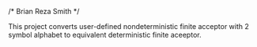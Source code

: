/* Brian Reza Smith */ 

This project converts user-defined nondeterministic finite acceptor with 2 symbol alphabet to equivalent 
deterministic finite aceeptor. 
